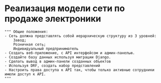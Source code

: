# Реализация модели сети по продаже электроники

    """ Общие положения:
    - Сеть должна представлять собой иерархическую структуру из 3 уровней:
        Завод;
        Розничная сеть;
        Индивидуальный предприниматель
    - Создать веб-приложение, с API интерфейсом и админ-панелью.
    - Создайте базу данных используя миграции Django.
    - Сделать вывод в админ-панели созданных объектов
    - Используя DRF, создать набор представлений
    - Настроить права доступа к API так, чтобы только активные сотрудники имели доступ к API.
    """

